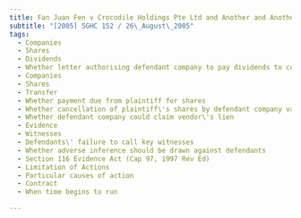 ```yaml
---
title: Fan Juan Fen v Crocodile Holdings Pte Ltd and Another and Another Suit 
subtitle: "[2005] SGHC 152 / 26\_August\_2005"
tags:
  - Companies
  - Shares
  - Dividends
  - Whether letter authorising defendant company to pay dividends to co-defendant fraudulently backdated
  - Companies
  - Shares
  - Transfer
  - Whether payment due from plaintiff for shares
  - Whether cancellation of plaintiff\'s shares by defendant company valid
  - Whether defendant company could claim vendor\'s lien
  - Evidence
  - Witnesses
  - Defendants\' failure to call key witnesses
  - Whether adverse inference should be drawn against defendants
  - Section 116 Evidence Act (Cap 97, 1997 Rev Ed)
  - Limitation of Actions
  - Particular causes of action
  - Contract
  - When time begins to run

---
```


